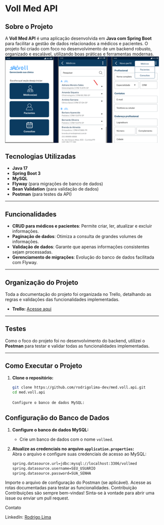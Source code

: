 # Voll Med API  

## Sobre o Projeto  
A **Voll Med API** é uma aplicação desenvolvida em **Java com Spring Boot** para facilitar a gestão de dados relacionados a médicos e pacientes. O projeto foi criado com foco no desenvolvimento de um backend robusto, organizado e escalável, utilizando boas práticas e ferramentas modernas.  
![Imagem de ilustração](src/main/java/med/voll/api/illustration/vollmed.PNG)

## Tecnologias Utilizadas  
- **Java 17**  
- **Spring Boot 3**  
- **MySQL**  
- **Flyway** (para migrações de banco de dados)  
- **Bean Validation** (para validação de dados)  
- **Postman** (para testes da API)  

---

## Funcionalidades  
- **CRUD para médicos e pacientes**: Permite criar, ler, atualizar e excluir informações.  
- **Paginação de dados**: Otimiza a consulta de grandes volumes de informações.  
- **Validação de dados**: Garante que apenas informações consistentes sejam processadas.  
- **Gerenciamento de migrações**: Evolução do banco de dados facilitada com Flyway.  

---

## Organização do Projeto  
Toda a documentação do projeto foi organizada no Trello, detalhando as regras e validações das funcionalidades implementadas.  

- **Trello:** [Acesse aqui](https://trello.com/invite/b/6758a72e4763e56a265fa4dc/ATTIc9d61f3ffe93eddb35fb00e73c81c9275CC33A91)  

---

## Testes  
Como o foco do projeto foi no desenvolvimento do backend, utilizei o **Postman** para testar e validar todas as funcionalidades implementadas.  

---

## Como Executar o Projeto  

1. **Clone o repositório:**  
   ```bash
   git clone https://github.com/rodrigolima-dev/med.voll.api.git
   cd med.voll.api

   Configure o banco de dados MySQL:

## Configuração do Banco de Dados  

1. **Configure o banco de dados MySQL:**  
   - Crie um banco de dados com o nome `vollmed`.  

2. **Atualize as credenciais no arquivo `application.properties`:**  
   Abra o arquivo e configure suas credenciais de acesso ao MySQL:  
   ```properties
   spring.datasource.url=jdbc:mysql://localhost:3306/vollmed
   spring.datasource.username=SEU_USUARIO
   spring.datasource.password=SUA_SENHA

Importe o arquivo de configuração do Postman (se aplicável).
Acesse as rotas documentadas para testar as funcionalidades.
Contribuição
Contribuições são sempre bem-vindas! Sinta-se à vontade para abrir uma issue ou enviar um pull request.

Contato

LinkedIn: [Rodrigo Lima](https://www.linkedin.com/in/rodrigo-lima-95a548242/)

